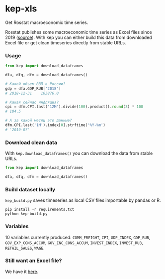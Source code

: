 # kep-xls

Get Rosstat macroeconomic time series.

Rosstat publishes some macroeconomic time series as Excel files since 2019 ([source](https://www.gks.ru/compendium/document/50802)). 
With kep you can either build this data from downloaded Excel file or get clean timeseries directly from stable URLs.


### Usage 

```python 
from kep import download_dataframes

dfa, dfq, dfm = download_dataframes()

# Какой объем ВВП в России?
gdp = dfa.GDP_RUB['2018']
# 2018-12-31    103876.0

# Какая сейчас инфляция?
cpi = dfm.CPI.last('12M').divide(100).product().round(3) * 100
# 104.5

# А за какой месяц это данные?
dfm.CPI.last('1M').index[0].strftime('%Y-%m')
# '2019-07'
```

### Download clean data

With `kep.download_dataframes()` you can download the data from stable URLs.

```python 
from kep import download_dataframes

dfa, dfq, dfm = download_dataframes()
```


### Build dataset locally

`kep_build.py` saves timeseries as local CSV files importable by pandas or R. 

```
pip install -r requirements.txt
python kep-build.py
```

### Variables

10 variables currently produced: 
`COMM_FREIGHT`, `CPI`, `GDP_INDEX`, `GDP_RUB`, `GOV_EXP_CONS_ACCUM`, 
`GOV_INC_CONS_ACCUM`, `INVEST_INDEX`, `INVEST_RUB`, `RETAIL_SALES`, `WAGE`.

### Still want an Excel file?

We have it [here](https://github.com/mini-kep/kep-xls/blob/master/output/df.xlsx?raw=true).

